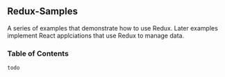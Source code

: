 ## Redux-Samples
A series of examples that demonstrate how to use Redux. Later examples implement React applciations that use Redux to manage data.

### Table of Contents
`todo`
